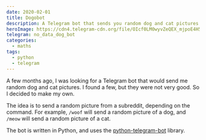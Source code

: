 ```yaml
---
date: 2020-02-01
title: Dogobot
description: A Telegram bot that sends you random dog and cat pictures from anywhere on the internet
heroImage: https://cdn4.telegram-cdn.org/file/OIcf0LM0wyvZeQEX_mjpoE4H56xAJ_pvpvBKdepM-tvkqyU3ivHePrw5I_q8X-K6x3CVsFpLVSJB7my8T74Ys7L7CD8g9sYF8agGSyhU61yZonO4bepudFp72rfMPMPNipWfvjZoe2-DXKZJnavwps3iRsu4sa8xwxsiqBMNneg9g9VnmJa3vuN6MR9Y6Dw-RfXAitQYpqSVqCj9H1rkWPWqSaeV9SgcC2umEgb2SzeYG79YZNFG-NdSFaIQGMCB53zN_Q8zSLCwNAzkrmR_gFW-OZowSy9pB7BOKPrqQbkLw17WL_50iXkllWBX6HOWAEBvRW4WfgJKGtOYnyhcYQ.jpg
telegram: no_data_dog_bot
categories:
  - maths
tags:
  - python
  - telegram
---
```


A few months ago, I was looking for a Telegram bot that would send me random dog and cat pictures. I found a few, but they were not very good. So I decided to make my own.

The idea is to send a random picture from a subreddit, depending on the command. For example, `/woof` will send a random picture of a dog, and `/meow` will send a random picture of a cat.

The bot is written in Python, and uses the [python-telegram-bot](https://github.com/python-telegram-bot/python-telegram-bot) library.
